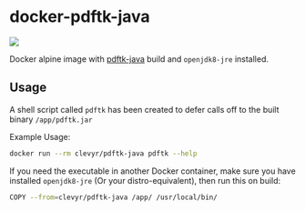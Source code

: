 # docker-pdftk-java

[![](https://images.microbadger.com/badges/image/clevyr/pdftk-java.svg)](https://microbadger.com/images/clevyr/pdftk-java "Get your own image badge on microbadger.com")

Docker alpine image with [pdftk-java](https://gitlab.com/pdftk-java/pdftk) build and `openjdk8-jre` installed.

## Usage

A shell script called `pdftk` has been created to defer calls off to the built binary `/app/pdftk.jar`

Example Usage:

```sh
docker run --rm clevyr/pdftk-java pdftk --help
```

If you need the executable in another Docker container, make sure you have installed `openjdk8-jre` (Or your distro-equivalent), then run this on build:

```sh
COPY --from=clevyr/pdftk-java /app/ /usr/local/bin/
```

